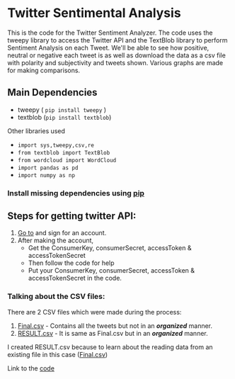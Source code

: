 # Twitter Sentimental Analysis

This is the code for the Twitter Sentiment Analyzer. The code uses the tweepy library to access the Twitter API and the TextBlob library to perform Sentiment Analysis on each Tweet. We'll be able to see how positive, neutral or negative each tweet is as well as download the data as a csv file with polarity and subjectivity and tweets shown.
Various graphs are made for making comparisons.

##  Main Dependencies

- tweepy ( `pip install tweepy` )
- textblob (`pip install textblob`)

Other libraries used
- `import sys,tweepy,csv,re`
- `from textblob import TextBlob`
- `from wordcloud import WordCloud`
- `import pandas as pd`
- `import numpy as np`

### Install missing dependencies using [pip](https://pip.pypa.io/en/stable/installing/)

## Steps for getting twitter API:
1) [Go to](https://developer.twitter.com/en/apply-for-access) and sign for an account.
2) After making the account,
    - Get the ConsumerKey, consumerSecret, accessToken & accessTokenSecret  
    - Then follow the code for help
    - Put your ConsumerKey, consumerSecret, accessToken & accessTokenSecret in the code.

### Talking about the CSV files:

There are 2 CSV files which were made during the process:

1) [Final.csv](https://github.com/Garvit-01/Data-Science/blob/main/TWITTER_API/Final.csv) - Contains all the tweets but not in an ___**organized**___ manner.
2) [RESULT.csv](https://github.com/Garvit-01/Data-Science/blob/main/TWITTER_API/result.csv) - It is same as Final.csv but in an ***organized*** manner.

I created RESULT.csv because to learn about the reading data from an existing file in this case ([Final.csv](https://github.com/Garvit-01/Data-Science/blob/main/TWITTER_API/Final.csv))

Link to the [code](https://github.com/Garvit-01/Data-Science/blob/main/TWITTER_API/Twitter%20Sentimental%20Analysis.ipynb) 
